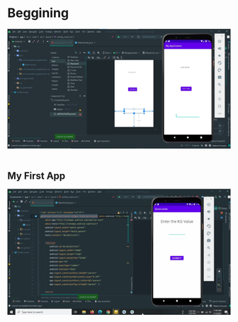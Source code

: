 # Beggining
![First_App](https://github.com/Anikcb/Android-Development/blob/main/Showfile/android-1.jpg?raw=true)
<br><br>
## My First App
![First App](https://github.com/Anikcb/Android-Development/blob/main/Showfile/First_App.gif?raw=true)
